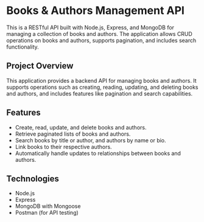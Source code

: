 # Books & Authors Management API

This is a RESTful API built with Node.js, Express, and MongoDB for managing a collection of books and authors. The application allows CRUD operations on books and authors, supports pagination, and includes search functionality.

## Project Overview

This application provides a backend API for managing books and authors. It supports operations such as creating, reading, updating, and deleting books and authors, and includes features like pagination and search capabilities.

## Features

- Create, read, update, and delete books and authors.
- Retrieve paginated lists of books and authors.
- Search books by title or author, and authors by name or bio.
- Link books to their respective authors.
- Automatically handle updates to relationships between books and authors.

## Technologies

- Node.js
- Express
- MongoDB with Mongoose
- Postman (for API testing)
